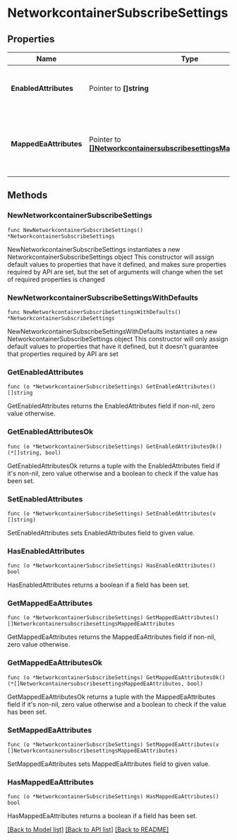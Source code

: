 # NetworkcontainerSubscribeSettings

## Properties

Name | Type | Description | Notes
------------ | ------------- | ------------- | -------------
**EnabledAttributes** | Pointer to **[]string** | The list of Cisco ISE attributes allowed for subscription. | [optional] 
**MappedEaAttributes** | Pointer to [**[]NetworkcontainersubscribesettingsMappedEaAttributes**](NetworkcontainersubscribesettingsMappedEaAttributes.md) | The list of NIOS extensible attributes to Cisco ISE attributes mappings. | [optional] 

## Methods

### NewNetworkcontainerSubscribeSettings

`func NewNetworkcontainerSubscribeSettings() *NetworkcontainerSubscribeSettings`

NewNetworkcontainerSubscribeSettings instantiates a new NetworkcontainerSubscribeSettings object
This constructor will assign default values to properties that have it defined,
and makes sure properties required by API are set, but the set of arguments
will change when the set of required properties is changed

### NewNetworkcontainerSubscribeSettingsWithDefaults

`func NewNetworkcontainerSubscribeSettingsWithDefaults() *NetworkcontainerSubscribeSettings`

NewNetworkcontainerSubscribeSettingsWithDefaults instantiates a new NetworkcontainerSubscribeSettings object
This constructor will only assign default values to properties that have it defined,
but it doesn't guarantee that properties required by API are set

### GetEnabledAttributes

`func (o *NetworkcontainerSubscribeSettings) GetEnabledAttributes() []string`

GetEnabledAttributes returns the EnabledAttributes field if non-nil, zero value otherwise.

### GetEnabledAttributesOk

`func (o *NetworkcontainerSubscribeSettings) GetEnabledAttributesOk() (*[]string, bool)`

GetEnabledAttributesOk returns a tuple with the EnabledAttributes field if it's non-nil, zero value otherwise
and a boolean to check if the value has been set.

### SetEnabledAttributes

`func (o *NetworkcontainerSubscribeSettings) SetEnabledAttributes(v []string)`

SetEnabledAttributes sets EnabledAttributes field to given value.

### HasEnabledAttributes

`func (o *NetworkcontainerSubscribeSettings) HasEnabledAttributes() bool`

HasEnabledAttributes returns a boolean if a field has been set.

### GetMappedEaAttributes

`func (o *NetworkcontainerSubscribeSettings) GetMappedEaAttributes() []NetworkcontainersubscribesettingsMappedEaAttributes`

GetMappedEaAttributes returns the MappedEaAttributes field if non-nil, zero value otherwise.

### GetMappedEaAttributesOk

`func (o *NetworkcontainerSubscribeSettings) GetMappedEaAttributesOk() (*[]NetworkcontainersubscribesettingsMappedEaAttributes, bool)`

GetMappedEaAttributesOk returns a tuple with the MappedEaAttributes field if it's non-nil, zero value otherwise
and a boolean to check if the value has been set.

### SetMappedEaAttributes

`func (o *NetworkcontainerSubscribeSettings) SetMappedEaAttributes(v []NetworkcontainersubscribesettingsMappedEaAttributes)`

SetMappedEaAttributes sets MappedEaAttributes field to given value.

### HasMappedEaAttributes

`func (o *NetworkcontainerSubscribeSettings) HasMappedEaAttributes() bool`

HasMappedEaAttributes returns a boolean if a field has been set.


[[Back to Model list]](../README.md#documentation-for-models) [[Back to API list]](../README.md#documentation-for-api-endpoints) [[Back to README]](../README.md)


